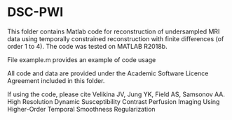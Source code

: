 # DSC-PWI
This folder contains Matlab code for reconstruction of undersampled MRI data using temporally constrained reconstruction with finite differences (of order 1 to 4). The code was tested on MATLAB R2018b.

File example.m provides an example of code usage

All code and data are provided under the Academic Software Licence Agreement included in this folder.

If using the code, please cite Velikina JV, Jung YK, Field AS, Samsonov AA. High Resolution Dynamic Susceptibility Contrast Perfusion Imaging Using Higher-Order Temporal Smoothness Regularization 
